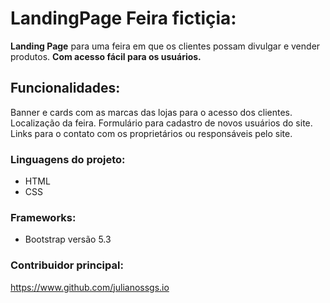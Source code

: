# LandingPage Feira fictiçia:
 **Landing Page** para uma feira em que os clientes possam divulgar e vender produtos.
 **Com acesso fácil para os usuários.**

 ## Funcionalidades:
 Banner e cards com as marcas das lojas para o acesso dos clientes.
 Localização da feira.
 Formulário para cadastro de novos usuários do site.
 Links para o contato com os proprietários ou responsáveis pelo site.

### Linguagens do projeto:
* HTML
* CSS

### Frameworks:
* Bootstrap versão 5.3

### Contribuidor principal:
https://www.github.com/julianossgs.io
